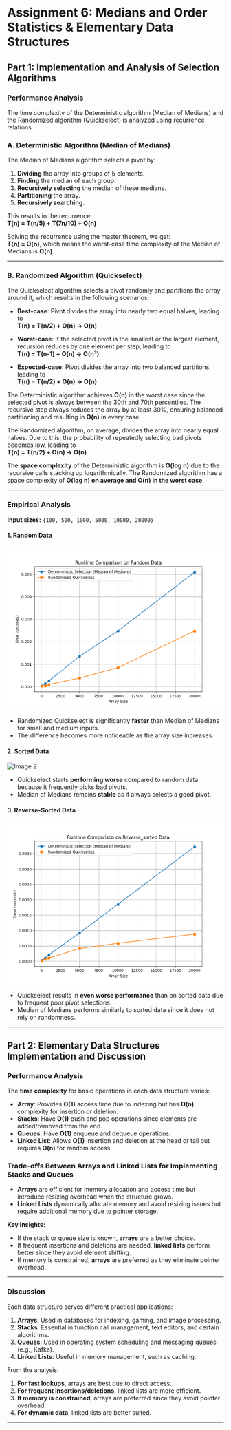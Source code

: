 # Assignment 6: Medians and Order Statistics & Elementary Data Structures

## Part 1: Implementation and Analysis of Selection Algorithms

### Performance Analysis

The time complexity of the Deterministic algorithm (Median of Medians) and the Randomized algorithm (Quickselect) is analyzed using recurrence relations.

### A. Deterministic Algorithm (Median of Medians)

The Median of Medians algorithm selects a pivot by:

1. **Dividing** the array into groups of 5 elements.
2. **Finding** the median of each group.
3. **Recursively selecting** the median of these medians.
4. **Partitioning** the array.
5. **Recursively searching**.

This results in the recurrence:  
**T(n) = T(n/5) + T(7n/10) + O(n)**

Solving the recurrence using the master theorem, we get:  
**T(n) = O(n)**, which means the worst-case time complexity of the Median of Medians is **O(n)**.

---

### B. Randomized Algorithm (Quickselect)

The Quickselect algorithm selects a pivot randomly and partitions the array around it, which results in the following scenarios:

- **Best-case**: Pivot divides the array into nearly two equal halves, leading to  
  **T(n) = T(n/2) + O(n) → O(n)**

- **Worst-case**: If the selected pivot is the smallest or the largest element, recursion reduces by one element per step, leading to  
  **T(n) = T(n-1) + O(n) → O(n²)**

- **Expected-case**: Pivot divides the array into two balanced partitions, leading to  
  **T(n) = T(n/2) + O(n) → O(n)**

The Deterministic algorithm achieves **O(n)** in the worst case since the selected pivot is always between the 30th and 70th percentiles. The recursive step always reduces the array by at least 30%, ensuring balanced partitioning and resulting in **O(n)** in every case.

The Randomized algorithm, on average, divides the array into nearly equal halves. Due to this, the probability of repeatedly selecting bad pivots becomes low, leading to  
**T(n) = T(n/2) + O(n) → O(n)**.

The **space complexity** of the Deterministic algorithm is **O(log n)** due to the recursive calls stacking up logarithmically. The Randomized algorithm has a space complexity of **O(log n) on average and O(n) in the worst case**.

---

### Empirical Analysis

**Input sizes:** `{100, 500, 1000, 5000, 10000, 20000}`

#### 1. Random Data

![Image 1](part_1/visutalization/runtime_comparison_random.png)

- Randomized Quickselect is significantly **faster** than Median of Medians for small and medium inputs.
- The difference becomes more noticeable as the array size increases.

#### 2. Sorted Data

![Image 2](part_1/visutalization/runtime_comparison_sorted_data.png)


- Quickselect starts **performing worse** compared to random data because it frequently picks bad pivots.
- Median of Medians remains **stable** as it always selects a good pivot.

#### 3. Reverse-Sorted Data

![Image 3](part_1/visutalization/runtime_comparison_reverse_sorted.png)


- Quickselect results in **even worse performance** than on sorted data due to frequent poor pivot selections.
- Median of Medians performs similarly to sorted data since it does not rely on randomness.

---

## Part 2: Elementary Data Structures Implementation and Discussion

### Performance Analysis

The **time complexity** for basic operations in each data structure varies:

- **Array**: Provides **O(1)** access time due to indexing but has **O(n)** complexity for insertion or deletion.
- **Stacks**: Have **O(1)** push and pop operations since elements are added/removed from the end.
- **Queues**: Have **O(1)** enqueue and dequeue operations.
- **Linked List**: Allows **O(1)** insertion and deletion at the head or tail but requires **O(n)** for random access.

### Trade-offs Between Arrays and Linked Lists for Implementing Stacks and Queues

- **Arrays** are efficient for memory allocation and access time but introduce resizing overhead when the structure grows.
- **Linked Lists** dynamically allocate memory and avoid resizing issues but require additional memory due to pointer storage.

**Key insights:**
- If the stack or queue size is known, **arrays** are a better choice.
- If frequent insertions and deletions are needed, **linked lists** perform better since they avoid element shifting.
- If memory is constrained, **arrays** are preferred as they eliminate pointer overhead.

---

### Discussion

Each data structure serves different practical applications:

1. **Arrays**: Used in databases for indexing, gaming, and image processing.
2. **Stacks**: Essential in function call management, text editors, and certain algorithms.
3. **Queues**: Used in operating system scheduling and messaging queues (e.g., Kafka).
4. **Linked Lists**: Useful in memory management, such as caching.

From the analysis:

1. **For fast lookups**, arrays are best due to direct access.
2. **For frequent insertions/deletions**, linked lists are more efficient.
3. **If memory is constrained**, arrays are preferred since they avoid pointer overhead.
4. **For dynamic data**, linked lists are better suited.

---
